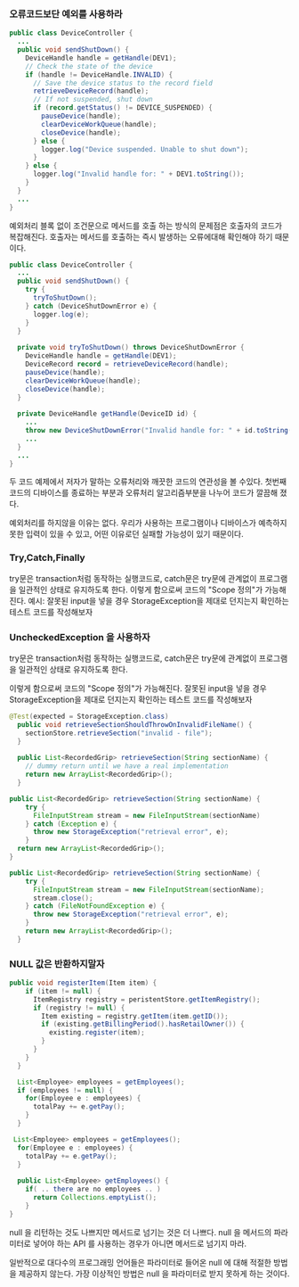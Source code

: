 ### 오류코드보단 예외를 사용하라
```java
public class DeviceController {
  ...
  public void sendShutDown() {
    DeviceHandle handle = getHandle(DEV1);
    // Check the state of the device
    if (handle != DeviceHandle.INVALID) {
      // Save the device status to the record field
      retrieveDeviceRecord(handle);
      // If not suspended, shut down
      if (record.getStatus() != DEVICE_SUSPENDED) {
        pauseDevice(handle);
        clearDeviceWorkQueue(handle);
        closeDevice(handle);
      } else {
        logger.log("Device suspended. Unable to shut down");
      }
    } else {
      logger.log("Invalid handle for: " + DEV1.toString());
    }
  }
  ...
}
```
예외처리 블록 없이 조건문으로 메서드를 호출 하는 방식의 문제점은 호출자의 코드가 복잡해진다.
호출자는 메서드를 호출하는 즉시 발생하는 오류에대해 확인해야 하기 때문이다.

```java
public class DeviceController {
  ...
  public void sendShutDown() {
    try {
      tryToShutDown();
    } catch (DeviceShutDownError e) {
      logger.log(e);
    }
  }
    
  private void tryToShutDown() throws DeviceShutDownError {
    DeviceHandle handle = getHandle(DEV1);
    DeviceRecord record = retrieveDeviceRecord(handle);
    pauseDevice(handle); 
    clearDeviceWorkQueue(handle); 
    closeDevice(handle);
  }
  
  private DeviceHandle getHandle(DeviceID id) {
    ...
    throw new DeviceShutDownError("Invalid handle for: " + id.toString());
    ...
  }
  ...
}


```
두 코드 예제에서 저자가 말하는 오류처리와 깨끗한 코드의 연관성을 볼 수있다.
첫번째 코드의 디바이스를 종료하는 부분과 오류처리 알고리즘부분을 나누어 
코드가 깔끔해 졌다.


예외처리를 하지않을 이유는 없다.
우리가 사용하는 프로그램이나 디바이스가 예측하지 못한 입력이
있을 수 있고, 어떤 이유로던 실패할 가능성이 있기 때문이다.




### Try,Catch,Finally
try문은 transaction처럼 동작하는 실행코드로, catch문은 try문에 관계없이 프로그램을 일관적인 상태로 유지하도록 한다.
이렇게 함으로써 코드의 "Scope 정의"가 가능해진다.
예시: 잘못된 input을 넣을 경우 StorageException을 제대로 던지는지 확인하는 테스트 코드를 작성해보자


### UncheckedException 을 사용하자

try문은 transaction처럼 동작하는 실행코드로, 
catch문은 try문에 관계없이 프로그램을 일관적인 상태로 유지하도록 한다.

이렇게 함으로써 코드의 "Scope 정의"가 가능해진다.
잘못된 input을 넣을 경우 StorageException을 제대로 던지는지 확인하는 테스트 코드를 작성해보자

```java
@Test(expected = StorageException.class)
  public void retrieveSectionShouldThrowOnInvalidFileName() {
    sectionStore.retrieveSection("invalid - file");
  }
  
  public List<RecordedGrip> retrieveSection(String sectionName) {
    // dummy return until we have a real implementation
    return new ArrayList<RecordedGrip>();
  }
```

```java
public List<RecordedGrip> retrieveSection(String sectionName) {
    try {
      FileInputStream stream = new FileInputStream(sectionName)
    } catch (Exception e) {
      throw new StorageException("retrieval error", e);
    }
  return new ArrayList<RecordedGrip>();
}
```

```java
public List<RecordedGrip> retrieveSection(String sectionName) {
    try {
      FileInputStream stream = new FileInputStream(sectionName);
      stream.close();
    } catch (FileNotFoundException e) {
      throw new StorageException("retrieval error", e);
    }
    return new ArrayList<RecordedGrip>();
  }
```



### NULL 값은 반환하지말자
```java
public void registerItem(Item item) {
    if (item != null) {
      ItemRegistry registry = peristentStore.getItemRegistry();
      if (registry != null) {
        Item existing = registry.getItem(item.getID());
        if (existing.getBillingPeriod().hasRetailOwner()) {
          existing.register(item);
        }
      }
    }
  }
```

```java
  List<Employee> employees = getEmployees();
  if (employees != null) {
    for(Employee e : employees) {
      totalPay += e.getPay();
    }
  }
```

```java
 List<Employee> employees = getEmployees();
  for(Employee e : employees) {
    totalPay += e.getPay();
  }
  
  public List<Employee> getEmployees() {
    if( .. there are no employees .. )
      return Collections.emptyList();
    }
}
```

null 을 리턴하는 것도 나쁘지만 메서드로 넘기는 것은 더 나쁘다.
null 을 메서드의 파라미터로 넣어야 하는 API 를 사용하는 경우가 아니면 메서드로 넘기지 마라.

일반적으로 대다수의 프로그래밍 언어들은 파라미터로 들어온 null 에 대해 적절한 방법을 제공하지 않는다.
가장 이상적인 방법은 null 을 파라미터로 받지 못하게 하는 것이다.
